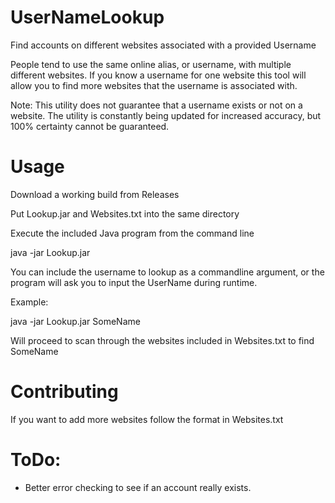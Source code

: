 # UserNameLookup
Find accounts on different websites associated with a provided Username

People tend to use the same online alias, or username, with multiple different websites. If you know a username for one website this tool will allow you to find more websites that the username is associated with.

Note:
  This utility does not guarantee that a username exists or not on a website. The utility is constantly being updated for increased accuracy, but 100% certainty cannot be guaranteed.

# Usage

Download a working build from Releases

Put Lookup.jar and Websites.txt into the same directory

Execute the included Java program from the command line

java -jar Lookup.jar

You can include the username to lookup as a commandline argument, or the program will ask you to input the UserName during runtime.

Example:

java -jar Lookup.jar SomeName

Will proceed to scan through the websites included in Websites.txt to find SomeName

# Contributing

If you want to add more websites follow the format in Websites.txt

# ToDo:  
 - Better error checking to see if an account really exists.
